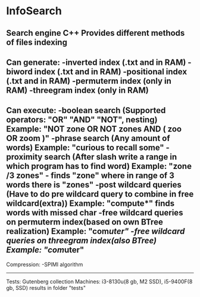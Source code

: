 # InfoSearch
Search engine C++
Provides different methods of files indexing
--------------------------------------------
Can generate:
-inverted index (.txt and in RAM)
-biword index (.txt and in RAM)
-positional index (.txt and in RAM)
-permuterm index (only in RAM)
-threegram index (only in RAM)
--------------------------------------------
Can execute:
-boolean search (Supported operators: "OR" "AND" "NOT", nesting) Example: "NOT zone OR NOT zones AND ( zoo OR zoom )" 
-phrase search (Any amount of words) Example: "curious to recall some"
-proximity search (After slash write a range in which program has to find word) Example: "zone /3 zones" - finds "zone" where 
                                                                                             in range of 3 words there is "zones" 
-post wildcard queries (Have to do pre wildcard query to combine in free wildcard(extra)) Example: "compute*" finds words with missed char
-free wildcard queries on permuterm index(based on own BTree realization) Example: "com*uter"
-free wildcard queries on threegram index(also BTree) Example: "com*uter"
--------------------------------------------
Compression:
-SPIMI algorithm

--------------------------------------------
Tests:
Gutenberg collection
Machines: i3-8130u(8 gb, M2 SSD), i5-9400F(8 gb, SSD) results in folder "tests"
